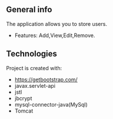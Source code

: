 ## General info
The application allows you to store users. 
* Features: Add,View,Edit,Remove.


	
## Technologies
Project is created with:
* https://getbootstrap.com/
* javax.servlet-api
* jstl
* jbcrypt
* mysql-connector-java(MySql)
* Tomcat

	
